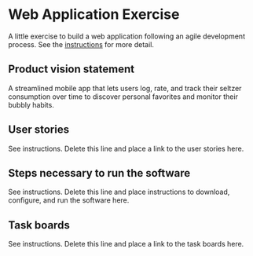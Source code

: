 # Web Application Exercise

A little exercise to build a web application following an agile development process. See the [instructions](instructions.md) for more detail.

## Product vision statement

A streamlined mobile app that lets users log, rate, and track their seltzer consumption over time to discover personal favorites and monitor their bubbly habits.

## User stories

See instructions. Delete this line and place a link to the user stories here.

## Steps necessary to run the software

See instructions. Delete this line and place instructions to download, configure, and run the software here.

## Task boards

See instructions. Delete this line and place a link to the task boards here.
